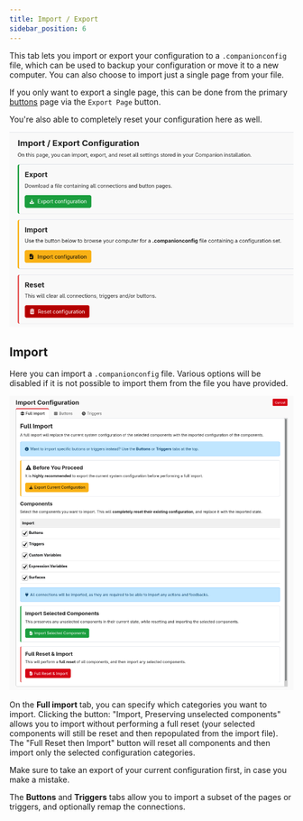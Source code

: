 ```yaml
---
title: Import / Export
sidebar_position: 6
---
```


This tab lets you import or export your configuration to a `.companionconfig` file, which can be used to backup your configuration or move it to a new computer. You can also choose to import just a single page from your file.

If you only want to export a single page, this can be done from the primary [buttons](#header-2-buttons) page via the `Export Page` button.

You're also able to completely reset your configuration here as well.

![Import/Export](images/import-export.png?raw=true 'Import/Export')

## Import

Here you can import a `.companionconfig` file. Various options will be disabled if it is not possible to import them from the file you have provided.

![Import](images/import.png?raw=true 'Import')

On the **Full import** tab, you can specify which categories you want to import. Clicking the button: "Import, Preserving unselected components" allows you to import without performing a full reset (your selected components will still be reset and then repopulated from the import file). The "Full Reset then Import" button will reset all components and then import only the selected configuration categories.

Make sure to take an export of your current configuration first, in case you make a mistake.

The **Buttons** and **Triggers** tabs allow you to import a subset of the pages or triggers, and optionally remap the connections.
